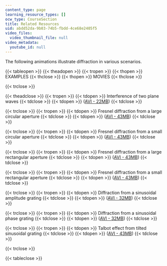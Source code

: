 ```yaml
---
content_type: page
learning_resource_types: []
ocw_type: CourseSection
title: Related Resources
uid: abdd52da-9b03-74b5-fbdd-4ce68e2405f5
video_files:
  video_thumbnail_file: null
video_metadata:
  youtube_id: null
---
```


The following animations illustrate diffraction in various scenarios.

{{< tableopen >}}
{{< theadopen >}}
{{< tropen >}}
{{< thopen >}}
EXAMPLES
{{< thclose >}}
{{< thopen >}}
MOVIES
{{< thclose >}}

{{< trclose >}}

{{< theadclose >}}
{{< tropen >}}
{{< tdopen >}}
Interference of two plane waves
{{< tdclose >}}
{{< tdopen >}}
([AVI - 22MB](/ans7870/2/2.71/s09/related/pw_interference.avi))
{{< tdclose >}}

{{< trclose >}}
{{< tropen >}}
{{< tdopen >}}
Fresnel diffraction from a large circular aperture
{{< tdclose >}}
{{< tdopen >}}
([AVI - 43MB](/ans7870/2/2.71/s09/related/fresnel_circ_large.avi))
{{< tdclose >}}

{{< trclose >}}
{{< tropen >}}
{{< tdopen >}}
Fresnel diffraction from a small circular aperture
{{< tdclose >}}
{{< tdopen >}}
([AVI - 43MB](/ans7870/2/2.71/s09/related/fresnel_circ_small.avi))
{{< tdclose >}}

{{< trclose >}}
{{< tropen >}}
{{< tdopen >}}
Fresnel diffraction from a large rectangular aperture
{{< tdclose >}}
{{< tdopen >}}
([AVI - 43MB](/ans7870/2/2.71/s09/related/fresnel_rect_large.avi))
{{< tdclose >}}

{{< trclose >}}
{{< tropen >}}
{{< tdopen >}}
Fresnel diffraction from a small rectangular aperture
{{< tdclose >}}
{{< tdopen >}}
([AVI - 43MB](/ans7870/2/2.71/s09/related/fresnel_rect_small.avi))
{{< tdclose >}}

{{< trclose >}}
{{< tropen >}}
{{< tdopen >}}
Diffraction from a sinusoidal amplitude grating
{{< tdclose >}}
{{< tdopen >}}
([AVI - 32MB](/ans7870/2/2.71/s09/related/grating_amp_02.avi))
{{< tdclose >}}

{{< trclose >}}
{{< tropen >}}
{{< tdopen >}}
Diffraction from a sinusoidal phase grating
{{< tdclose >}}
{{< tdopen >}}
([AVI - 32MB](/ans7870/2/2.71/s09/related/grating_pha_02.avi))
{{< tdclose >}}

{{< trclose >}}
{{< tropen >}}
{{< tdopen >}}
Talbot effect from tilted sinusoidal grating
{{< tdclose >}}
{{< tdopen >}}
([AVI - 43MB](/ans7870/2/2.71/s09/related/grating_amptilt_05.avi))
{{< tdclose >}}

{{< trclose >}}

{{< tableclose >}}